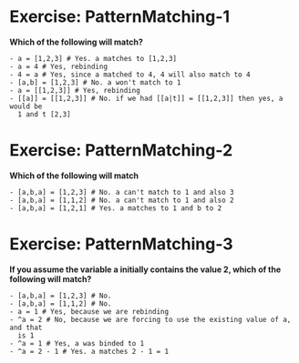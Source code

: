 # Exercise: PatternMatching-1

**Which of the following will match?**

```
- a = [1,2,3] # Yes. a matches to [1,2,3]
- a = 4 # Yes, rebinding
- 4 = a # Yes, since a matched to 4, 4 will also match to 4
- [a,b] = [1,2,3] # No. a won't match to 1
- a = [[1,2,3]] # Yes, rebinding
- [[a]] = [[1,2,3]] # No. if we had [[a|t]] = [[1,2,3]] then yes, a would be
  1 and t [2,3]
```

# Exercise: PatternMatching-2

**Which of the following will match**

```
- [a,b,a] = [1,2,3] # No. a can't match to 1 and also 3
- [a,b,a] = [1,1,2] # No. a can't match to 1 and also 2
- [a,b,a] = [1,2,1] # Yes. a matches to 1 and b to 2
```

# Exercise: PatternMatching-3

**If you assume the variable a initially contains the value 2, which of the
following will match?**

```
- [a,b,a] = [1,2,3] # No. 
- [a,b,a] = [1,1,2] # No. 
- a = 1 # Yes, because we are rebinding
- ^a = 2 # No, because we are forcing to use the existing value of a, and that
  is 1
- ^a = 1 # Yes, a was binded to 1
- ^a = 2 - 1 # Yes. a matches 2 - 1 = 1
```
